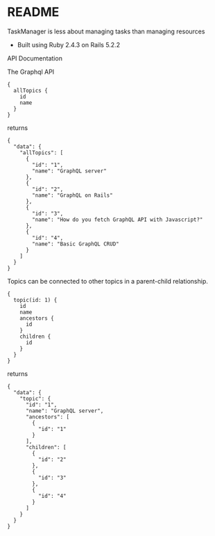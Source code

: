 # README

TaskManager is less about managing tasks than managing resources

* Built using Ruby 2.4.3 on Rails 5.2.2


API Documentation

The Graphql API 

```
{
  allTopics {
    id
    name
  }
}
```

returns
```
{
  "data": {
    "allTopics": [
      {
        "id": "1",
        "name": "GraphQL server"
      },
      {
        "id": "2",
        "name": "GraphQL on Rails"
      },
      {
        "id": "3",
        "name": "How do you fetch GraphQL API with Javascript?"
      },
      {
        "id": "4",
        "name": "Basic GraphQL CRUD"
      }
    ]
  }
}
```

Topics can be connected to other topics in a parent-child relationship. 

```
{
  topic(id: 1) {
    id
    name
    ancestors {
      id
    }
    children {
      id
    }
  }
}
```

returns

```
{
  "data": {
    "topic": {
      "id": "1",
      "name": "GraphQL server",
      "ancestors": [
        {
          "id": "1"
        }
      ],
      "children": [
        {
          "id": "2"
        },
        {
          "id": "3"
        },
        {
          "id": "4"
        }
      ]
    }
  }
}
```